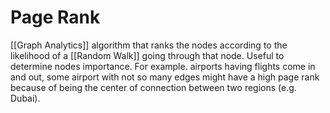 # Page Rank
[[Graph Analytics]] algorithm that ranks the nodes according to the likelihood of a [[Random Walk]] going through that node. Useful to determine nodes importance. For example. airports having flights come in and out, some airport with not so many edges might have a high page rank because of being the center of connection between two regions (e.g. Dubai).